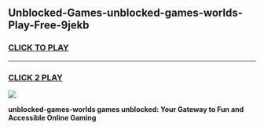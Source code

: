 
## Unblocked-Games-unblocked-games-worlds-Play-Free-9jekb
<h3>
<a href="https://premium76.site?title=unblocked-games-worlds&ref=17A">CLICK TO PLAY</a></h3>
<hr>

<h3>
<a href="https://premium76.site?title=unblocked-games-worlds&ref=17A">CLICK 2 PLAY</a>
  
</h3>

<a href="https://premium76.site?title=unblocked-games-worlds&ref=17A"><img src="https://clearcache.store/games.png"></a>


**unblocked-games-worlds games unblocked: Your Gateway to Fun and Accessible Online Gaming**
